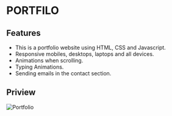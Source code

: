 # PORTFILO

## Features
   * This is a portfolio website using HTML, CSS and Javascript.
   * Responsive mobiles, desktops, laptops and all devices.
   * Animations when scrolling.
   * Typing Animations.
   * Sending emails in the contact section.

## Priview
    
![Portfolio](https://github.com/ganeshvish02012003/codsoft2-portfolio/assets/149355047/74c5f848-733b-4d13-9a39-1668bd4e546c)
